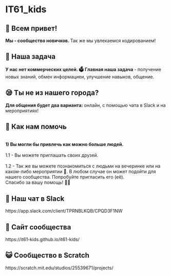 <h1> IT61_kids </ h1>
<h2> 🤗 Всем привет! </h2>
<b> Мы - сообщество новичков. </b> Так же мы увлекаемся кодированием!
<h2> 📖 Наша задача </h2>
<b> У нас нет коммерческих целей. 🗳</b> <b> Главная наша задача </b> - получение новых знаний, обмен информациеи, улучшение навыков, общение.
<h2> 😪 Ты не из нашего города? </h2>
<b> Для общения будет два варианта: </b> онлайн, с помощью чата в Slack и на мероприятиях!
<h2> 🎁 Как нам помочь </h2>
<br><b>1) Вы могли бы привлечь как можно больше людей.</b></br>
     <br>1.1 - Вы можете приглашать своих друзей.</br>
     <br>1.2 - Так же вы можете познакомиться с людьми на вечеринке или на каком-либо мероприятии 🌆. В любом случае он может подойти для          нашего сообщества. Попробуйте пригласить его (её).</br>
Спасибо за вашу помощь! 🙌🏻
<h2> 📱 Наш чат в Slack </h2>
https://app.slack.com/client/TPRNBLKQB/CPQD3F1NW
<h2> 📑 Сайт сообщества </h2>
https://it61-kids.github.io/it61-kids/
<h2> 😺 Сообщество в Scratch </h2>
https://scratch.mit.edu/studios/25539671/projects/

